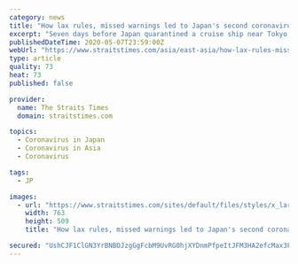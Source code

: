 ```yaml
---
category: news
title: "How lax rules, missed warnings led to Japan's second coronavirus cruise-ship hotspot"
excerpt: "Seven days before Japan quarantined a cruise ship near Tokyo early this year, in what became one of the first coronavirus hotspots outside China, another cruise ship docked in southern Japan.. Read more at straitstimes."
publishedDateTime: 2020-05-07T23:59:00Z
webUrl: "https://www.straitstimes.com/asia/east-asia/how-lax-rules-missed-warnings-led-to-japans-second-coronavirus-cruise-ship-hotspot"
type: article
quality: 73
heat: 73
published: false

provider:
  name: The Straits Times
  domain: straitstimes.com

topics:
  - Coronavirus in Japan
  - Coronavirus in Asia
  - Coronavirus

tags:
  - JP

images:
  - url: "https://www.straitstimes.com/sites/default/files/styles/x_large/public/articles/2020/05/08/nz_cruise_080565.jpg?itok=1htxHvmQ"
    width: 763
    height: 509
    title: "How lax rules, missed warnings led to Japan's second coronavirus cruise-ship hotspot"

secured: "UshCJF1ClGN3YrBNBOJzgGgFcbM9UvRG0hjXYDnmPfpeItJFM3HA2efcMax3FypysdmFHHkaYpF4h0GNM17E9zBMVA4AYhX6eeXM9dHiVbpfCX2YTSyaT6HMeB8o3XTnxQr1JI+DbKmpVG1iqHCM9D87fgbkZfXdacpNawi4TTsCciIjVGNEOUtZN8PlbeD4J02WWdkwpfCXSolad1D8HW1XSJDAUSh7HQ2kxQ9olumcK7PEaxoRGaQlnO8dqpYlFvI7sQWuJqLNRu1rYtgSbamn5IIEOHMgrfv2KwQAgf44plNaVnbWGXY2eTjHmbop+pCO1+xwgTk7pagosootJfNJ4Y17RO9msOW7wZfEmqxIzSipoiRP/cDq8sfOs93ARLFIKo6nwHUwVB4MCxvQUAqzz0pQY4XewXTRuonrQ2R2rDjUSFlM3Qt99X422zlVTMCZ0EmgtDvl4tF9MbvOKAA+3+hbwduyKUQY8KwVqJs=;0V70LCYeElfRnqiRLmroMQ=="
---
```



